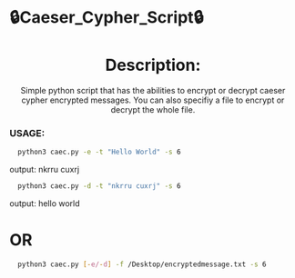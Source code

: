 # 🔒Caeser_Cypher_Script🔒
<div align="center">
<h1>Description: </h1>
Simple python script that has the abilities to encrypt or decrypt caeser cypher encrypted messages. You can also specifiy a file to encrypt or decrypt the whole file.
</div>

### USAGE: 
```bash
  python3 caec.py -e -t "Hello World" -s 6
```
output: nkrru cuxrj

```bash
  python3 caec.py -d -t "nkrru cuxrj" -s 6 
```
output: hello world

<h1>OR</h1>

```bash
  python3 caec.py [-e/-d] -f /Desktop/encryptedmessage.txt -s 6
```
